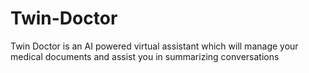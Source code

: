 # Twin-Doctor
Twin Doctor is an AI powered virtual assistant which will manage your medical documents and assist you in summarizing conversations

